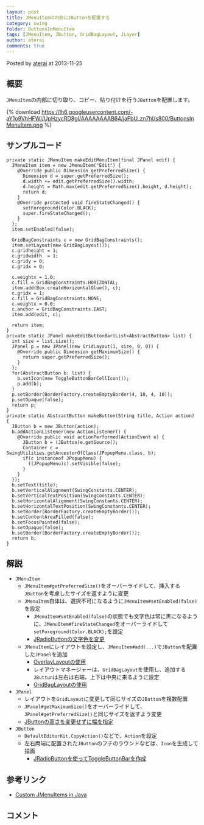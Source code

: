 ```yaml
---
layout: post
title: JMenuItemの内部にJButtonを配置する
category: swing
folder: ButtonsInMenuItem
tags: [JMenuItem, JButton, GridBagLayout, JLayer]
author: aterai
comments: true
---
```


Posted by [aterai](http://terai.xrea.jp/aterai.html) at 2013-11-25

## 概要
`JMenuItem`の内部に切り取り、コピー、貼り付けを行う`JButton`を配置します。

{% download https://lh6.googleusercontent.com/-aY1o9VhHFWI/UpHzycRD8gI/AAAAAAAAB64/jaFbU_zn7hI/s800/ButtonsInMenuItem.png %}

## サンプルコード
<pre class="prettyprint"><code>private static JMenuItem makeEditMenuItem(final JPanel edit) {
  JMenuItem item = new JMenuItem("Edit") {
    @Override public Dimension getPreferredSize() {
      Dimension d = super.getPreferredSize();
      d.width += edit.getPreferredSize().width;
      d.height = Math.max(edit.getPreferredSize().height, d.height);
      return d;
    }
    @Override protected void fireStateChanged() {
      setForeground(Color.BLACK);
      super.fireStateChanged();
    }
  };
  item.setEnabled(false);

  GridBagConstraints c = new GridBagConstraints();
  item.setLayout(new GridBagLayout());
  c.gridheight = 1;
  c.gridwidth  = 1;
  c.gridy = 0;
  c.gridx = 0;

  c.weightx = 1.0;
  c.fill = GridBagConstraints.HORIZONTAL;
  item.add(Box.createHorizontalGlue(), c);
  c.gridx = 1;
  c.fill = GridBagConstraints.NONE;
  c.weightx = 0.0;
  c.anchor = GridBagConstraints.EAST;
  item.add(edit, c);

  return item;
}
private static JPanel makeEditButtonBar(List&lt;AbstractButton&gt; list) {
  int size = list.size();
  JPanel p = new JPanel(new GridLayout(1, size, 0, 0)) {
    @Override public Dimension getMaximumSize() {
      return super.getPreferredSize();
    }
  };
  for(AbstractButton b: list) {
    b.setIcon(new ToggleButtonBarCellIcon());
    p.add(b);
  }
  p.setBorder(BorderFactory.createEmptyBorder(4, 10, 4, 10));
  p.setOpaque(false);
  return p;
}
private static AbstractButton makeButton(String title, Action action) {
  JButton b = new JButton(action);
  b.addActionListener(new ActionListener() {
    @Override public void actionPerformed(ActionEvent e) {
      JButton b = (JButton)e.getSource();
      Container c = SwingUtilities.getAncestorOfClass(JPopupMenu.class, b);
      if(c instanceof JPopupMenu) {
        ((JPopupMenu)c).setVisible(false);
      }
    }
  });
  b.setText(title);
  b.setVerticalAlignment(SwingConstants.CENTER);
  b.setVerticalTextPosition(SwingConstants.CENTER);
  b.setHorizontalAlignment(SwingConstants.CENTER);
  b.setHorizontalTextPosition(SwingConstants.CENTER);
  b.setBorder(BorderFactory.createEmptyBorder());
  b.setContentAreaFilled(false);
  b.setFocusPainted(false);
  b.setOpaque(false);
  b.setBorder(BorderFactory.createEmptyBorder());
  return b;
}
</code></pre>

## 解説
- `JMenuItem`
    - `JMenuItem#getPreferredSize()`をオーバーライドして、挿入する`JButton`を考慮したサイズを返すように変更
    - `JMenuItem`自体は、選択不可になるように`JMenuItem#setEnabled(false)`を設定
        - `JMenuItem#setEnabled(false)`の状態でも文字色は常に黒になるように、`JMenuItem#fireStateChanged`をオーバーライドして`setForeground(Color.BLACK);`を設定
        - [JRadioButtonの文字色を変更](http://terai.xrea.jp/Swing/RadioButtonTextColor.html)
    - `JMenuItem`にレイアウトを設定し、`JMenuItem#add(...)`で`JButton`を配置した`JPanel`を追加
        - [OverlayLayoutの使用](http://terai.xrea.jp/Swing/OverlayLayout.html)
        - レイアウトマネージャーは、`GridBagLayout`を使用し、追加する`JButtun`は左右は右端、上下は中央に来るように設定
        - [GridBagLayoutの使用](http://terai.xrea.jp/Swing/GridBagLayout.html)
- `JPanel`
    - レイアウトを`GridLayout`に変更して同じサイズの`JButton`を複数配置
    - `JPanel#getMaximumSize()`をオーバーライドして、`JPanel#getPreferredSize()`と同じサイズを返すよう変更
    - [JButtonの高さを変更せずに幅を指定](http://terai.xrea.jp/Swing/ButtonWidth.html)
- `JButton`
    - `DefaultEditorKit.CopyAction()`などで、`Action`を設定
    - 左右両端に配置された`JButton`のフチのラウンドなどは、`Icon`を生成して描画
        - [JRadioButtonを使ってToggleButtonBarを作成](http://terai.xrea.jp/Swing/ToggleButtonBar.html)

<!-- dummy comment line for breaking list -->

## 参考リンク
- [Custom JMenuItems in Java](http://stackoverflow.com/questions/5972368/custom-jmenuitems-in-java)

<!-- dummy comment line for breaking list -->

## コメント
